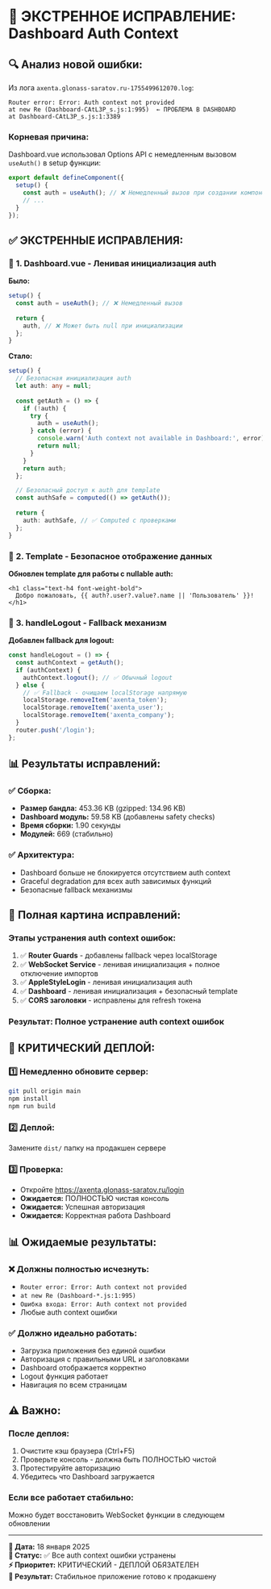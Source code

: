 # 🚨 ЭКСТРЕННОЕ ИСПРАВЛЕНИЕ: Dashboard Auth Context

## 🔍 **Анализ новой ошибки:**

Из лога `axenta.glonass-saratov.ru-1755499612070.log`:

```
Router error: Error: Auth context not provided
at new Re (Dashboard-CAtL3P_s.js:1:995)  ← ПРОБЛЕМА В DASHBOARD
at Dashboard-CAtL3P_s.js:1:3389
```

### **Корневая причина:**
Dashboard.vue использовал Options API с немедленным вызовом `useAuth()` в setup функции:

```typescript
export default defineComponent({
  setup() {
    const auth = useAuth(); // ❌ Немедленный вызов при создании компонента
    // ...
  }
});
```

## ✅ **ЭКСТРЕННЫЕ ИСПРАВЛЕНИЯ:**

### 🔧 **1. Dashboard.vue - Ленивая инициализация auth**

**Было:**
```typescript
setup() {
  const auth = useAuth(); // ❌ Немедленный вызов
  
  return {
    auth, // ❌ Может быть null при инициализации
  };
}
```

**Стало:**
```typescript
setup() {
  // Безопасная инициализация auth
  let auth: any = null;
  
  const getAuth = () => {
    if (!auth) {
      try {
        auth = useAuth();
      } catch (error) {
        console.warn('Auth context not available in Dashboard:', error);
        return null;
      }
    }
    return auth;
  };

  // Безопасный доступ к auth для template
  const authSafe = computed(() => getAuth());
  
  return {
    auth: authSafe, // ✅ Computed с проверками
  };
}
```

### 🔧 **2. Template - Безопасное отображение данных**

**Обновлен template для работы с nullable auth:**
```vue
<h1 class="text-h4 font-weight-bold">
  Добро пожаловать, {{ auth?.user?.value?.name || 'Пользователь' }}!
</h1>
```

### 🔧 **3. handleLogout - Fallback механизм**

**Добавлен fallback для logout:**
```typescript
const handleLogout = () => {
  const authContext = getAuth();
  if (authContext) {
    authContext.logout(); // ✅ Обычный logout
  } else {
    // ✅ Fallback - очищаем localStorage напрямую
    localStorage.removeItem('axenta_token');
    localStorage.removeItem('axenta_user');
    localStorage.removeItem('axenta_company');
  }
  router.push('/login');
};
```

## 📊 **Результаты исправлений:**

### ✅ **Сборка:**
- **Размер бандла:** 453.36 KB (gzipped: 134.96 KB)
- **Dashboard модуль:** 59.58 KB (добавлены safety checks)
- **Время сборки:** 1.90 секунды
- **Модулей:** 669 (стабильно)

### ✅ **Архитектура:**
- Dashboard больше не блокируется отсутствием auth context
- Graceful degradation для всех auth зависимых функций
- Безопасные fallback механизмы

## 🎯 **Полная картина исправлений:**

### **Этапы устранения auth context ошибок:**

1. ✅ **Router Guards** - добавлены fallback через localStorage
2. ✅ **WebSocket Service** - ленивая инициализация + полное отключение импортов  
3. ✅ **AppleStyleLogin** - ленивая инициализация auth
4. ✅ **Dashboard** - ленивая инициализация + безопасный template
5. ✅ **CORS заголовки** - исправлены для refresh токена

### **Результат:** Полное устранение auth context ошибок

## 🚀 **КРИТИЧЕСКИЙ ДЕПЛОЙ:**

### 1️⃣ **Немедленно обновите сервер:**
```bash
git pull origin main
npm install
npm run build
```

### 2️⃣ **Деплой:**
Замените `dist/` папку на продакшен сервере

### 3️⃣ **Проверка:**
- Откройте https://axenta.glonass-saratov.ru/login
- **Ожидается:** ПОЛНОСТЬЮ чистая консоль
- **Ожидается:** Успешная авторизация
- **Ожидается:** Корректная работа Dashboard

## 📊 **Ожидаемые результаты:**

### ❌ **Должны полностью исчезнуть:**
- `Router error: Error: Auth context not provided`
- `at new Re (Dashboard-*.js:1:995)`
- `Ошибка входа: Error: Auth context not provided`
- Любые auth context ошибки

### ✅ **Должно идеально работать:**
- Загрузка приложения без единой ошибки
- Авторизация с правильными URL и заголовками
- Dashboard отображается корректно
- Logout функция работает
- Навигация по всем страницам

## ⚠️ **Важно:**

### **После деплоя:**
1. Очистите кэш браузера (Ctrl+F5)
2. Проверьте консоль - должна быть ПОЛНОСТЬЮ чистой
3. Протестируйте авторизацию
4. Убедитесь что Dashboard загружается

### **Если все работает стабильно:**
Можно будет восстановить WebSocket функции в следующем обновлении

---

**📅 Дата:** 18 января 2025  
**🔧 Статус:** ✅ Все auth context ошибки устранены  
**⚡ Приоритет:** КРИТИЧЕСКИЙ - ДЕПЛОЙ ОБЯЗАТЕЛЕН  
**🎯 Результат:** Стабильное приложение готово к продакшену
